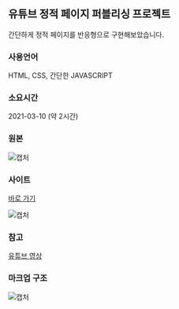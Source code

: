## 유튜브 정적 페이지 퍼블리싱 프로젝트
간단하게 정적 페이지를 반응형으로 구현해보았습니다.

### 사용언어
HTML, CSS, 간단한 JAVASCRIPT

### 소요시간
2021-03-10 (약 2시간)

### 원본

![캡처](https://user-images.githubusercontent.com/55525868/110643342-594c2600-81f7-11eb-8c86-5203efdb32a6.PNG)

### 사이트
[바로 가기](https://azurealstn.github.io/youtube-publishing/)

![캡처](https://user-images.githubusercontent.com/55525868/110644158-2b1b1600-81f8-11eb-8624-1c2fe1e4b694.PNG)

### 참고

[유튜브 영상](https://www.youtube.com/watch?v=67stn7Pu7s4&list=PLv2d7VI9OotQ1F92Jp9Ce7ovHEsuRQB3Y&index=16)

### 마크업 구조

![캡처](https://user-images.githubusercontent.com/55525868/110643661-adefa100-81f7-11eb-9dd6-367010af21fa.PNG)
